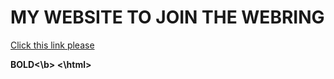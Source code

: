 # MY WEBSITE TO JOIN THE WEBRING

[Click this link please](play.tetris.com)

<html>
<b>BOLD<\b>
<\html>
